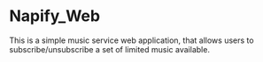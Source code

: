 # Napify_Web
This is a simple music service web application, that allows users to subscribe/unsubscribe a set of limited music available.

